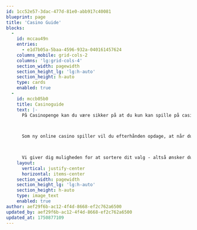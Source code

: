 ```yaml
---
id: 1cc52e57-3dac-477d-81e0-abb917c40081
blueprint: page
title: 'Casino Guide'
blocks:
  -
    id: mccau49n
    entries:
      - e1d7b05a-5baa-4596-932a-040161457624
    columns_mobile: grid-cols-2
    columns: 'lg:grid-cols-4'
    section_width: pagewidth
    section_height_lg: 'lg:h-auto'
    section_height: h-auto
    type: cards
    enabled: true
  -
    id: mccb05b0
    title: Casinoguide
    text: |-
      På Casinopenge kan du være sikker på at du kun kan spille på casinoer godkendt af de danske spillemyndigheder. Lovgivningen i Danmark er ret restriktiv, men det betyder samtidigt at det kun er de allerstørste casinoer der finder vej til Danmark. Det er både en styrke og en ulempe. Hvor Games Global før i tiden havde 450 spil har de idag cirka 150. Desuden er stort set alle Jackpots forsvundet. Til de jackpot hungrende er der dog stadig håb.

       

      Som ny online casino spiller vil du efterhånden opdage, at når du fundet en favorit software, så gør det ikke den store forskel om casinoet hedder Royal Casino eller Mr Green, spil oplevelsen er den samme.

       

      Vi giver dig muligheden for at sortere dit valg - altså ønsker du Games Global, Playtech, Net Entertainment eller SpilNu skal du bare klikke på software typen of vi har fundet de casinoer der benytter den enkelte software.
    layout:
      vertical: justify-center
      horizontal: items-center
    section_width: pagewidth
    section_height_lg: 'lg:h-auto'
    section_height: h-auto
    type: image_text
    enabled: true
author: aef29f6b-ac12-4f4d-8668-ef2c762a6500
updated_by: aef29f6b-ac12-4f4d-8668-ef2c762a6500
updated_at: 1750877109
---
```

